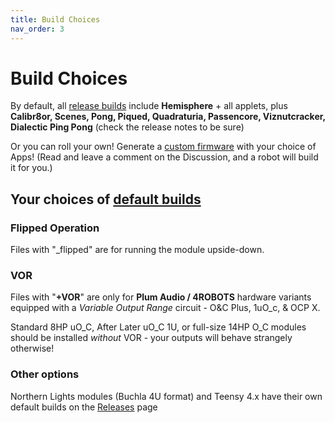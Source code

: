 ```yaml
---
title: Build Choices
nav_order: 3
---
```


# Build Choices

By default, all [release builds](https://github.com/djphazer/O_C-Phazerville/releases) include **Hemisphere** + all applets, plus **Calibr8or, Scenes, Pong, Piqued, Quadraturia, Passencore, Viznutcracker, Dialectic Ping Pong** (check the release notes to be sure)

Or you can roll your own! Generate a [custom firmware](https://github.com/djphazer/O_C-BenisphereSuite/discussions/38) with your choice of Apps! (Read and leave a comment on the Discussion, and a robot will build it for you.)

## Your choices of [default builds](https://github.com/djphazer/O_C-Phazerville/releases)

### Flipped Operation

Files with "_flipped" are for running the module upside-down.

### VOR

Files with "**+VOR**" are only for **Plum Audio / 4ROBOTS** hardware variants equipped with a _Variable Output Range_ circuit - O&C Plus, 1uO_c, & OCP X.

Standard 8HP uO_C, After Later uO_C 1U, or full-size 14HP O_C modules should be installed _without_ VOR - your outputs will behave strangely otherwise!

### Other options

Northern Lights modules (Buchla 4U format) and Teensy 4.x have their own default builds on the [Releases](https://github.com/djphazer/O_C-Phazerville/releases) page

